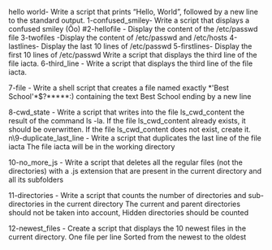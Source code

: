 hello world- Write a script that prints “Hello, World”, followed by a new line to the standard output.
1-confused_smiley- Write a script that displays a confused smiley (Ôo)
#2-hellofile - Display the content of the /etc/passwd file
3-twofiles -Display the content of /etc/passwd and /etc/hosts
4-lastlines- Display the last 10 lines of /etc/passwd 
5-firstlines- Display the first 10 lines of /etc/passwd
Write a script that displays the third line of the file iacta.
6-third_line - Write a script that displays the third line of the file iacta.

7-file - Write a shell script that creates a file named exactly \*\'Best School\'\*$\?\*\*\*\*\*:) containing the text Best School ending by a new line

8-cwd_state - Write a script that writes into the file ls_cwd_content the result of the command ls -la. If the file ls_cwd_content already exists, it should be overwritten. If the file ls_cwd_content does not exist, create it.
n\9-duplicate_last_line - Write a script that duplicates the last line of the file iacta The file iacta will be in the working directory

10-no_more_js - Write a script that deletes all the regular files (not the directories) with a .js extension that are present in the current directory and all its subfolders

11-directories - Write a script that counts the number of directories and sub-directories in the current directory The current and parent directories should not be taken into account, Hidden directories should be counted

12-newest_files - Create a script that displays the 10 newest files in the current directory. One file per line Sorted from the newest to the oldest
